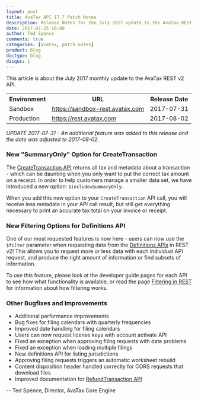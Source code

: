 ```yaml
---
layout: post
title: AvaTax API 17.7 Patch Notes
description: Release Notes for the July 2017 update to the AvaTax REST v2 API
date: 2017-07-25 16:00
author: Ted Spence
comments: true
categories: [avatax, patch notes]
product: blog
doctype: blog
disqus: 1
---
```


This article is about the July 2017 monthly update to the AvaTax REST v2 API.

<div class="mobile-table">
    <table class="styled-table">
        <tr>
            <th>Environment</th>
            <th>URL</th>
            <th>Release Date</th>
        </tr>
        <tr>
            <td>Sandbox</td>
            <td><a href="https://sandbox-rest.avatax.com">https://sandbox-rest.avatax.com</a></td>
            <td>2017-07-31</td>
        </tr>
        <tr>
            <td>Production</td>
            <td><a href="https://rest.avatax.com">https://rest.avatax.com</a></td>
            <td>2017-08-02</td>
        </tr>
    </table>
</div>

<i>UPDATE 2017-07-31 - An additional feature was added to this release and the date was adjusted to 2017-08-02.</i>

<h3>New "SummaryOnly" Option for CreateTransaction</h3>

The [CreateTransaction API](https://developer.avalara.com/api-reference/avatax/rest/v2/methods/Transactions/CreateTransaction/) returns all tax and metadata about a transaction - which can be daunting when you only want to put the correct tax amount on a receipt.  In order to help customers manage a smaller data set, we have introduced a new option: `$include=SummaryOnly`.  

When you add this new option to your `CreateTransaction` API call, you will receive less metadata in your API call result, but still get everything necessary to print an accurate tax total on your invoice or receipt.

<h3>New Filtering Options for Definitions API</h3>

One of our most requested features is now here - users can now use the `$filter` parameter when requesting data from the [Definitions APIs](https://developer.avalara.com/api-reference/avatax/rest/v2/methods/Definitions/) in REST v2!  This allows you to request more or less data with each individual API request, and produce the right amount of information or find subsets of information.

To use this feature, please look at the developer guide pages for each API to see how what functionality is available, or read the page [Filtering in REST](https://developer.avalara.com/avatax/filtering-in-rest) for information about how filtering works.

<h3>Other Bugfixes and Improvements</h3>

<ul class="normal">
    <li>Additional performance improvements</li>
    <li>Bug fixes for filing calendars with quarterly frequencies</li>
    <li>Improved date handling for filing calendars</li>
    <li>Users can now request license keys with account activate API</li>
    <li>Fixed an exception when approving filing requests with date problems</li>
    <li>Fixed an exception when loading multiple filings</li>
    <li>New definitions API for listing jurisdictions</li>
    <li>Approving filing requests triggers an automatic worksheet rebuild</li>
    <li>Content disposition header handled correctly for CORS requests that download files</li>
    <li>Improved documentation for <a href="https://developer.avalara.com/api-reference/avatax/rest/v2/methods/Transactions/RefundTransaction/">RefundTransaction API</a></li>
</ul>

-- Ted Spence, Director, AvaTax Core Engine
